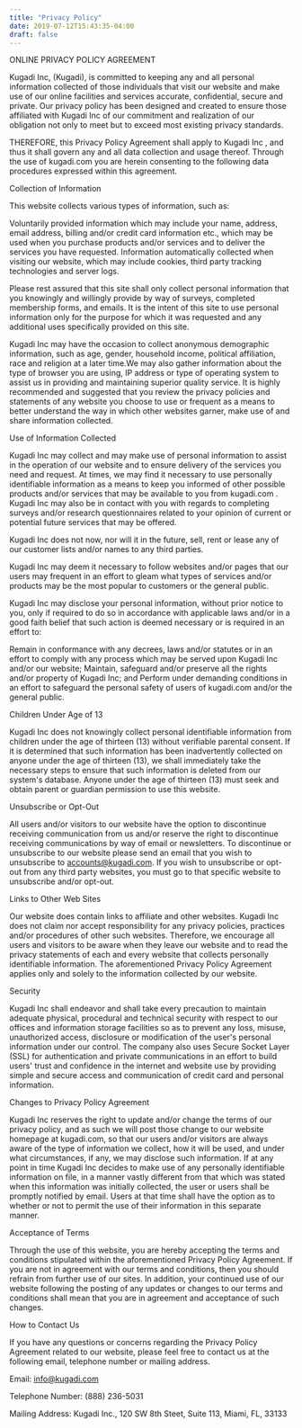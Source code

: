 ```yaml
---
title: "Privacy Policy"
date: 2019-07-12T15:43:35-04:00
draft: false
---
```


ONLINE PRIVACY POLICY AGREEMENT

Kugadi Inc, (Kugadi), is committed to keeping any and all personal information collected of those individuals that visit our website and make use of our online facilities and services accurate, confidential, secure and private. Our privacy policy has been designed and created to ensure those affiliated with Kugadi Inc of our commitment and realization of our obligation not only to meet but to exceed most existing privacy standards.

THEREFORE, this Privacy Policy Agreement shall apply to Kugadi Inc , and thus it shall govern any and all data collection and usage thereof. Through the use of kugadi.com you are herein consenting to the following data procedures expressed within this agreement.

Collection of Information

This website collects various types of information, such as:

Voluntarily provided information which may include your name, address, email address, billing and/or credit card information etc., which may be used when you purchase products and/or services and to deliver the services you have requested.
Information automatically collected when visiting our website, which may include cookies, third party tracking technologies and server logs.

Please rest assured that this site shall only collect personal information that you knowingly and willingly provide by way of surveys, completed membership forms, and emails. It is the intent of this site to use personal information only for the purpose for which it was requested and any additional uses specifically provided on this site.

Kugadi Inc may have the occasion to collect anonymous demographic information, such as age, gender, household income, political affiliation, race and religion at a later time.We may also gather information about the type of browser you are using, IP address or type of operating system to assist us in providing and maintaining superior quality service. It is highly recommended and suggested that you review the privacy policies and statements of any website you choose to use or frequent as a means to better understand the way in which other websites garner, make use of and share information collected.

Use of Information Collected

Kugadi Inc may collect and may make use of personal information to assist in the operation of our website and to ensure delivery of the services you need and request. At times, we may find it necessary to use personally identifiable information as a means to keep you informed of other possible products and/or services that may be available to you from kugadi.com . Kugadi Inc may also be in contact with you with regards to completing surveys and/or research questionnaires related to your opinion of current or potential future services that may be offered.

Kugadi Inc does not now, nor will it in the future, sell, rent or lease any of our customer lists and/or names to any third parties.

Kugadi Inc may deem it necessary to follow websites and/or pages that our users may frequent in an effort to gleam what types of services and/or products may be the most popular to customers or the general public.

Kugadi Inc may disclose your personal information, without prior notice to you, only if required to do so in accordance with applicable laws and/or in a good faith belief that such action is deemed necessary or is required in an effort to:

Remain in conformance with any decrees, laws and/or statutes or in an effort to comply with any process which may be served upon Kugadi Inc and/or our website;
Maintain, safeguard and/or preserve all the rights and/or property of Kugadi Inc; and
Perform under demanding conditions in an effort to safeguard the personal safety of users of kugadi.com and/or the general public.

Children Under Age of 13

Kugadi Inc does not knowingly collect personal identifiable information from children under the age of thirteen (13) without verifiable parental consent. If it is determined that such information has been inadvertently collected on anyone under the age of thirteen (13), we shall immediately take the necessary steps to ensure that such information is deleted from our system's database. Anyone under the age of thirteen (13) must seek and obtain parent or guardian permission to use this website.

Unsubscribe or Opt-Out

All users and/or visitors to our website have the option to discontinue receiving communication from us and/or reserve the right to discontinue receiving communications by way of email or newsletters. To discontinue or unsubscribe to our website please send an email that you wish to unsubscribe to accounts@kugadi.com. If you wish to unsubscribe or opt-out from any third party websites, you must go to that specific website to unsubscribe and/or opt-out.

Links to Other Web Sites

Our website does contain links to affiliate and other websites. Kugadi Inc does not claim nor accept responsibility for any privacy policies, practices and/or procedures of other such websites. Therefore, we encourage all users and visitors to be aware when they leave our website and to read the privacy statements of each and every website that collects personally identifiable information. The aforementioned Privacy Policy Agreement applies only and solely to the information collected by our website.

Security

Kugadi Inc shall endeavor and shall take every precaution to maintain adequate physical, procedural and technical security with respect to our offices and information storage facilities so as to prevent any loss, misuse, unauthorized access, disclosure or modification of the user's personal information under our control. The company also uses Secure Socket Layer (SSL) for authentication and private communications in an effort to build users' trust and confidence in the internet and website use by providing simple and secure access and communication of credit card and personal information.

Changes to Privacy Policy Agreement

Kugadi Inc reserves the right to update and/or change the terms of our privacy policy, and as such we will post those change to our website homepage at kugadi.com, so that our users and/or visitors are always aware of the type of information we collect, how it will be used, and under what circumstances, if any, we may disclose such information. If at any point in time Kugadi Inc decides to make use of any personally identifiable information on file, in a manner vastly different from that which was stated when this information was initially collected, the user or users shall be promptly notified by email. Users at that time shall have the option as to whether or not to permit the use of their information in this separate manner.

Acceptance of Terms

Through the use of this website, you are hereby accepting the terms and conditions stipulated within the aforementioned Privacy Policy Agreement. If you are not in agreement with our terms and conditions, then you should refrain from further use of our sites. In addition, your continued use of our website following the posting of any updates or changes to our terms and conditions shall mean that you are in agreement and acceptance of such changes.

How to Contact Us

If you have any questions or concerns regarding the Privacy Policy Agreement related to our website, please feel free to contact us at the following email, telephone number or mailing address.

Email: info@kugadi.com

Telephone Number: (888) 236-5031

Mailing Address: Kugadi Inc., 120 SW 8th Steet, Suite 113, Miami, FL, 33133
